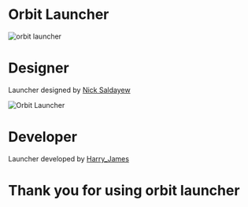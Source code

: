 # Orbit Launcher
![orbit launcher](https://github.com/oceanroleplay/orbit/raw/main/assets/orbit.png)

# Designer
Launcher designed by [Nick Saldayew](https://www.behance.net/gallery/101492745/San-Andreas-Multiplayer-App-redesign)

![Orbit Launcher](https://github.com/oceanroleplay/orbit/raw/main/assets/orbit-launcher.png)

# Developer
Launcher developed by [Harry_James](https://iorp.in)


# Thank you for using orbit launcher
